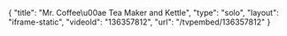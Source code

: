 {
    "title": "Mr. Coffee\u00ae Tea Maker and Kettle",
    "type": "solo",
    "layout": "iframe-static",
    "videoId": "136357812",
    "url": "\/tvpembed\/136357812"
}